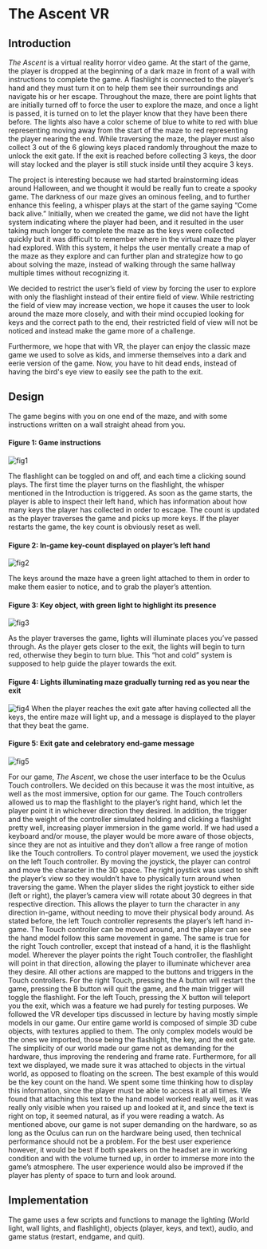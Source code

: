 # The Ascent VR

## Introduction
  _The Ascent_ is a virtual reality horror video game. At the start of the game, the player is dropped at the beginning of a dark maze in front of a wall with instructions to complete the game. A flashlight is connected to the player’s hand and they must turn it on to help them see their surroundings and navigate his or her escape. Throughout the maze, there are point lights that are initially turned off to force the user to explore the maze, and once a light is passed, it is turned on to let the player know that they have been there before. The lights also have a color scheme of blue to white to red with blue representing moving away from the start of the maze to red representing the player nearing the end. While traversing the maze, the player must also collect 3 out of the 6 glowing keys placed randomly throughout the maze to unlock the exit gate. If the exit is reached before collecting 3 keys, the door will stay locked and the player is still stuck inside until they acquire 3 keys. 
	
 The project is interesting because we had started brainstorming ideas around Halloween, and we thought it would be really fun to create a spooky game. The darkness of our maze gives an ominous feeling, and to further enhance this feeling, a whisper plays at the start of the game saying “Come back alive.” Initially, when we created the game, we did not have the light system indicating where the player had been, and it resulted in the user taking much longer to complete the maze as the keys were collected quickly but it was difficult to remember where in the virtual maze the player had explored. With this system, it helps the user mentally create a map of the maze as they explore and can further plan and strategize how to go about solving the maze, instead of walking through the same hallway multiple times without recognizing it. 
	
 We decided to restrict the user’s field of view by forcing the user to explore with only the flashlight instead of their entire field of view. While restricting the field of view may increase vection, we hope it causes the user to look around the maze more closely, and with their mind occupied looking for keys and the correct path to the end, their restricted field of view will not be noticed and instead make the game more of a challenge. 
	
 Furthermore, we hope that with VR, the player can enjoy the classic maze game we used to solve as kids, and immerse themselves into a dark and eerie version of the game. Now, you have to hit dead ends, instead of having the bird's eye view to easily see the path to the exit.

## Design

The game begins with you on one end of the maze, and with some instructions written on a wall straight ahead from you.

#### Figure 1: Game instructions
![fig1](Images/Fig1.png)

The flashlight can be toggled on and off, and each time a clicking sound plays. The first time the player turns on the flashlight, the whisper mentioned in the Introduction is triggered. 
As soon as the game starts, the player is able to inspect their left hand, which has information about how many keys the player has collected in order to escape. The count is updated as the player traverses the game and picks up more keys. If the player restarts the game, the key count is obviously reset as well.

#### Figure 2: In-game key-count displayed on player’s left hand
![fig2](Images/Fig2.png)

The keys around the maze have a green light attached to them in order to make them easier to notice, and to grab the player’s attention. 

#### Figure 3: Key object, with green light to highlight its presence
![fig3](Images/Fig3.png)

As the player traverses the game, lights will illuminate places you’ve passed through. As the player gets closer to the exit, the lights will begin to turn red, otherwise they begin to turn blue. This “hot and cold” system is supposed to help guide the player towards the exit.

#### Figure 4: Lights illuminating maze gradually turning red as you near the exit
![fig4](Images/Fig4.png)
When the player reaches the exit gate after having collected all the keys, the entire maze will light up, and a message is displayed to the player that they beat the game.

#### Figure 5: Exit gate and celebratory end-game message
![fig5](Images/Fig5.png)

  For our game, _The Ascent_, we chose the user interface to be the Oculus Touch controllers. We decided on this because it was the most intuitive, as well as the most immersive, option for our game. The Touch controllers allowed us to map the flashlight to the player’s right hand, which let the player point it in whichever direction they desired. In addition, the trigger and the weight of the controller simulated holding and clicking a flashlight pretty well, increasing player immersion in the game world. If we had used a keyboard and/or mouse, the player would be more aware of those objects, since they are not as intuitive and they don’t allow a free range of motion like the Touch controllers.
  To control player movement, we used the joystick on the left Touch controller. By moving the joystick, the player can control and move the character in the 3D space. The right joystick was used to shift the player’s view so they wouldn’t have to physically turn around when traversing the game. When the player slides the right joystick to either side (left or right), the player’s camera view will rotate about 30 degrees in that respective direction. This allows the player to turn the character in any direction in-game, without needing to move their physical body around. 
  As stated before, the left Touch controller represents the player’s left hand in-game. The Touch controller can be moved around, and the player can see the hand model follow this same movement in game. The same is true for the right Touch controller, except that instead of a hand, it is the flashlight model. Wherever the player points the right Touch controller, the flashlight will point in that direction, allowing the player to illuminate whichever area they desire.
  All other actions are mapped to the buttons and triggers in the Touch controllers. For the right Touch, pressing the A button will restart the game, pressing the B button will quit the game, and the main trigger will toggle the flashlight. For the left Touch, pressing the X button will teleport you the exit, which was a feature we had purely for testing purposes. 
  We followed the VR developer tips discussed in lecture by having mostly simple models in our game. Our entire game world is composed of simple 3D cube objects, with textures applied to them. The only complex models would be the ones we imported, those being the flashlight, the key, and the exit gate. The simplicity of our world made our game not as demanding for the hardware, thus improving the rendering and frame rate.
  Furthermore, for all text we displayed, we made sure it was attached to objects in the virtual world, as opposed to floating on the screen. The best example of this would be the key count on the hand. We spent some time thinking how to display this information, since the player must be able to access it at all times. We found that attaching this text to the hand model worked really well, as it was really only visible when you raised up and looked at it, and since the text is right on top, it seemed natural, as if you were reading a watch. 
  As mentioned above, our game is not super demanding on the hardware, so as long as the Oculus can run on the hardware being used, then technical performance should not be a problem. For the best user experience however, it would be best if both speakers on the headset are in working condition and with the volume turned up, in order to immerse more into the game’s atmosphere. The user experience would also be improved if the player has plenty of space to turn and look around. 

## Implementation

The game uses a few scripts and functions to manage the lighting (World light, wall lights, and flashlight), objects (player, keys, and text), audio, and game status (restart, endgame, and quit).
